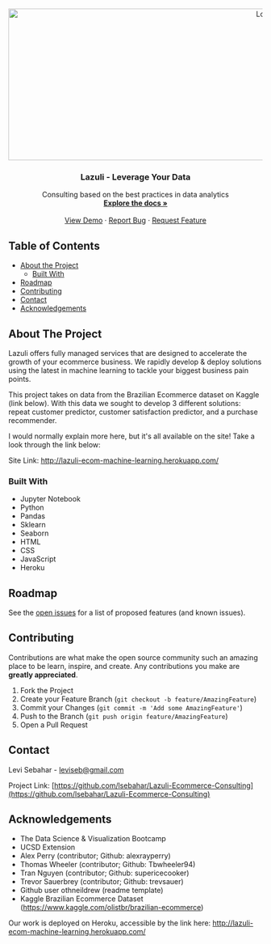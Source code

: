 <!--
*** Thanks for checking out this README Template. If you have a suggestion that would
*** make this better, please fork the repo and create a pull request or simply open
*** an issue with the tag "enhancement".
*** Thanks again! Now go create something AMAZING! :D
***
***
***
*** To avoid retyping too much info. Do a search and replace for the following:
*** github_username, repo_name, twitter_handle, email
-->





<!-- PROJECT SHIELDS -->
<!--
*** I'm using markdown "reference style" links for readability.
*** Reference links are enclosed in brackets [ ] instead of parentheses ( ).
*** See the bottom of this document for the declaration of the reference variables
*** for contributors-url, forks-url, etc. This is an optional, concise syntax you may use.
*** https://www.markdownguide.org/basic-syntax/#reference-style-links
-->


<!-- PROJECT LOGO -->
<br />
<p align="center">
  <a href="https://github.com/lsebahar/Lazuli-Ecommerce-Consulting">
    <img src="static/machine_learning.jpeg" alt="Logo" width="1000" height="300">
  </a>

  <h3 align="center">Lazuli - Leverage Your Data</h3>

  <p align="center">
    Consulting based on the best practices in data analytics
    <br />
    <a href="https://github.com/lsebahar/Lazuli-Ecommerce-Consulting"><strong>Explore the docs »</strong></a>
    <br />
    <br />
    <a href="https://github.com/lsebahar/Lazuli-Ecommerce-Consulting">View Demo</a>
    ·
    <a href="https://github.com/lsebahar/Lazuli-Ecommerce-Consulting/issues">Report Bug</a>
    ·
    <a href="https://github.com/lsebahar/Lazuli-Ecommerce-Consulting/issues">Request Feature</a>
  </p>
</p>



<!-- TABLE OF CONTENTS -->
## Table of Contents

* [About the Project](#about-the-project)
  * [Built With](#built-with)
* [Roadmap](#roadmap)
* [Contributing](#contributing)
* [Contact](#contact)
* [Acknowledgements](#acknowledgements)



<!-- ABOUT THE PROJECT -->
## About The Project


Lazuli offers fully managed services that are designed to accelerate the growth of your ecommerce business. We rapidly develop & deploy solutions using the latest in machine learning to tackle your biggest business pain points.

This project takes on data from the Brazilian Ecommerce dataset on Kaggle (link below). With this data we sought to develop 3 different solutions: repeat customer predictor, customer satisfaction predictor, and a purchase recommender. 

I would normally explain more here, but it's all available on the site! Take a look through the link below: 

Site Link: http://lazuli-ecom-machine-learning.herokuapp.com/


### Built With

* Jupyter Notebook
* Python
* Pandas
* Sklearn
* Seaborn
* HTML
* CSS
* JavaScript
* Heroku





<!-- ROADMAP -->
## Roadmap

See the [open issues](https://github.com/lsebahar/Lazuli-Ecommerce-Consulting/issues) for a list of proposed features (and known issues).



<!-- CONTRIBUTING -->
## Contributing

Contributions are what make the open source community such an amazing place to be learn, inspire, and create. Any contributions you make are **greatly appreciated**.

1. Fork the Project
2. Create your Feature Branch (`git checkout -b feature/AmazingFeature`)
3. Commit your Changes (`git commit -m 'Add some AmazingFeature'`)
4. Push to the Branch (`git push origin feature/AmazingFeature`)
5. Open a Pull Request



<!-- CONTACT -->
## Contact

Levi Sebahar - leviseb@gmail.com

Project Link: [https://github.com/lsebahar/Lazuli-Ecommerce-Consulting](https://github.com/lsebahar/Lazuli-Ecommerce-Consulting)



<!-- ACKNOWLEDGEMENTS -->
## Acknowledgements

* The Data Science & Visualization Bootcamp
* UCSD Extension
* Alex Perry (contributor; Github: alexrayperry)
* Thomas Wheeler (contributor; Github: Tbwheeler94)
* Tran Nguyen (contributor; Github: supericecooker)
* Trevor Sauerbrey (contributor; Github: trevsauer)
* Github user othneildrew (readme template)
* Kaggle Brazilian Ecommerce Dataset (https://www.kaggle.com/olistbr/brazilian-ecommerce)





<!-- MARKDOWN LINKS & IMAGES -->
<!-- https://www.markdownguide.org/basic-syntax/#reference-style-links -->
[contributors-shield]: https://img.shields.io/github/contributors/github_username/repo.svg?style=flat-square
[contributors-url]: https://github.com/github_username/repo/graphs/contributors
[forks-shield]: https://img.shields.io/github/forks/github_username/repo.svg?style=flat-square
[forks-url]: https://github.com/github_username/repo/network/members
[stars-shield]: https://img.shields.io/github/stars/github_username/repo.svg?style=flat-square
[stars-url]: https://github.com/github_username/repo/stargazers
[issues-shield]: https://img.shields.io/github/issues/github_username/repo.svg?style=flat-square
[issues-url]: https://github.com/github_username/repo/issues
[license-shield]: https://img.shields.io/github/license/github_username/repo.svg?style=flat-square
[license-url]: https://github.com/github_username/repo/blob/master/LICENSE.txt
[linkedin-shield]: https://img.shields.io/badge/-LinkedIn-black.svg?style=flat-square&logo=linkedin&colorB=555
[linkedin-url]: https://linkedin.com/in/github_username
[product-screenshot]: images/screenshot.png



Our work is deployed on Heroku, accessible by the link here: http://lazuli-ecom-machine-learning.herokuapp.com/





